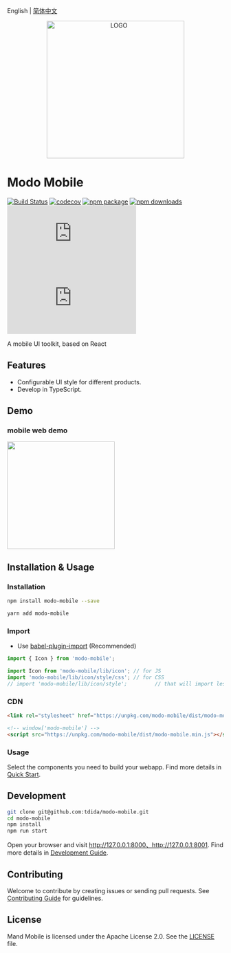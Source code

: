 English | [简体中文](./README.zh-CN.md)

<div align="center">
  <a href="https://tdida.github.io/modo-mobile">
    <img width="320" src="https://pic.modo-modo.com/saas-1535341906110-28486.png" alt="LOGO">
  </a>
</div>

# Modo Mobile

[![Build Status](https://travis-ci.com/TDiDa/modo-mobile.svg?branch=master)](https://travis-ci.org/tdida/modo-mobile)
[![codecov](https://codecov.io/gh/tdida/modo-mobile/branch/master/graph/badge.svg)](https://codecov.io/gh/tdida/modo-mobile)
[![npm package](https://img.shields.io/npm/v/modo-mobile.svg?style=flat-square)](https://www.npmjs.org/package/modo-mobile)
[![npm downloads](http://img.shields.io/npm/dm/modo-mobile.svg?style=flat-square)](http://www.npmtrends.com/modo-mobile)
[![gzip js size](http://img.badgesize.io/https://unpkg.com/modo-mobile/dist/modo-mobile.js?compression=gzip&label=gzip%20size:%20JS&style=flat-square)](https://unpkg.com/modo-mobile/)
[![gzip css size](http://img.badgesize.io/https://unpkg.com/modo-mobile/dist/modo-mobile.css?compression=gzip&label=gzip%20size:%20CSS&style=flat-square)](https://unpkg.com/modo-mobile/)

A mobile UI toolkit, based on React

## Features

- Configurable UI style for different products.
- Develop in TypeScript.

## Demo

### mobile web demo

<img width="250" src="https://pic.modo-modo.com/saas-1535108254349-21154.png" />

## Installation & Usage

### Installation

```bash
npm install modo-mobile --save

yarn add modo-mobile
```

### Import

- Use [babel-plugin-import](https://github.com/ant-design/babel-plugin-import) (Recommended)

```jsx
import { Icon } from 'modo-mobile';
```

```jsx
import Icon from 'modo-mobile/lib/icon'; // for JS
import 'modo-mobile/lib/icon/style/css'; // for CSS
// import 'modo-mobile/lib/icon/style';         // that will import less
```

### CDN

```html
<link rel="stylesheet" href="https://unpkg.com/modo-mobile/dist/modo-mobile.min.css">

<!-- window['modo-mobile'] -->
<script src="https://unpkg.com/modo-mobile/dist/modo-mobile.min.js"></script>
```

### Usage

Select the components you need to build your webapp. Find more details in [Quick Start](https://tdida.github.io/modo-mobile/docs/getting-started).

## Development

```bash
git clone git@github.com:tdida/modo-mobile.git
cd modo-mobile
npm install
npm run start
```

Open your browser and visit http://127.0.0.1:8000、http://127.0.0.1:8001. Find more details in [Development Guide](https://tdida.github.io/modo-mobile/docs/getting-started).

## Contributing

Welcome to contribute by creating issues or sending pull requests. See [Contributing Guide](CONTRIBUTING.md) for guidelines.

## License

Mand Mobile is licensed under the Apache License 2.0. See the [LICENSE](LICENSE) file.
